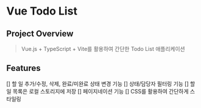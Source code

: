 # Vue Todo List

## Project Overview

> Vue.js + TypeScript + Vite를 활용하여 간단한 Todo List 애플리케이션

## Features

[] 할 일 추가/수정, 삭제, 완료/미완료 상태 변경 기능
[] 상태/담당자 필터링 기능
[] 할 일 목록은 로컬 스토리지에 저장
[] 페이지네이션 기능
[] CSS를 활용하여 간단하게 스타일링
